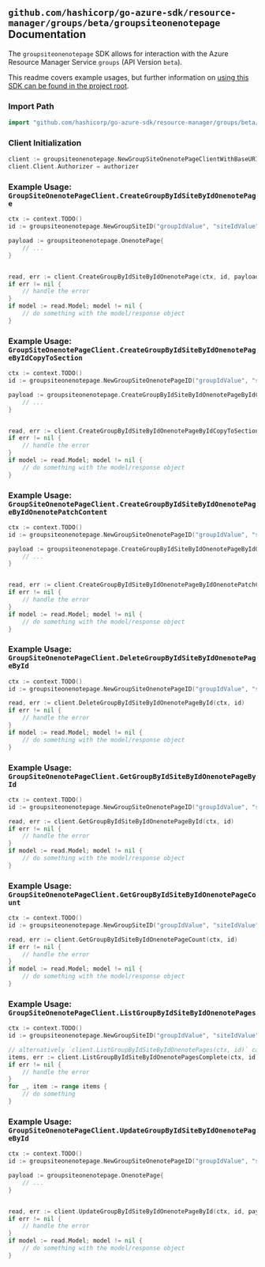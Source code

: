 
## `github.com/hashicorp/go-azure-sdk/resource-manager/groups/beta/groupsiteonenotepage` Documentation

The `groupsiteonenotepage` SDK allows for interaction with the Azure Resource Manager Service `groups` (API Version `beta`).

This readme covers example usages, but further information on [using this SDK can be found in the project root](https://github.com/hashicorp/go-azure-sdk/tree/main/docs).

### Import Path

```go
import "github.com/hashicorp/go-azure-sdk/resource-manager/groups/beta/groupsiteonenotepage"
```


### Client Initialization

```go
client := groupsiteonenotepage.NewGroupSiteOnenotePageClientWithBaseURI("https://management.azure.com")
client.Client.Authorizer = authorizer
```


### Example Usage: `GroupSiteOnenotePageClient.CreateGroupByIdSiteByIdOnenotePage`

```go
ctx := context.TODO()
id := groupsiteonenotepage.NewGroupSiteID("groupIdValue", "siteIdValue")

payload := groupsiteonenotepage.OnenotePage{
	// ...
}


read, err := client.CreateGroupByIdSiteByIdOnenotePage(ctx, id, payload)
if err != nil {
	// handle the error
}
if model := read.Model; model != nil {
	// do something with the model/response object
}
```


### Example Usage: `GroupSiteOnenotePageClient.CreateGroupByIdSiteByIdOnenotePageByIdCopyToSection`

```go
ctx := context.TODO()
id := groupsiteonenotepage.NewGroupSiteOnenotePageID("groupIdValue", "siteIdValue", "onenotePageIdValue")

payload := groupsiteonenotepage.CreateGroupByIdSiteByIdOnenotePageByIdCopyToSectionRequest{
	// ...
}


read, err := client.CreateGroupByIdSiteByIdOnenotePageByIdCopyToSection(ctx, id, payload)
if err != nil {
	// handle the error
}
if model := read.Model; model != nil {
	// do something with the model/response object
}
```


### Example Usage: `GroupSiteOnenotePageClient.CreateGroupByIdSiteByIdOnenotePageByIdOnenotePatchContent`

```go
ctx := context.TODO()
id := groupsiteonenotepage.NewGroupSiteOnenotePageID("groupIdValue", "siteIdValue", "onenotePageIdValue")

payload := groupsiteonenotepage.CreateGroupByIdSiteByIdOnenotePageByIdOnenotePatchContentRequest{
	// ...
}


read, err := client.CreateGroupByIdSiteByIdOnenotePageByIdOnenotePatchContent(ctx, id, payload)
if err != nil {
	// handle the error
}
if model := read.Model; model != nil {
	// do something with the model/response object
}
```


### Example Usage: `GroupSiteOnenotePageClient.DeleteGroupByIdSiteByIdOnenotePageById`

```go
ctx := context.TODO()
id := groupsiteonenotepage.NewGroupSiteOnenotePageID("groupIdValue", "siteIdValue", "onenotePageIdValue")

read, err := client.DeleteGroupByIdSiteByIdOnenotePageById(ctx, id)
if err != nil {
	// handle the error
}
if model := read.Model; model != nil {
	// do something with the model/response object
}
```


### Example Usage: `GroupSiteOnenotePageClient.GetGroupByIdSiteByIdOnenotePageById`

```go
ctx := context.TODO()
id := groupsiteonenotepage.NewGroupSiteOnenotePageID("groupIdValue", "siteIdValue", "onenotePageIdValue")

read, err := client.GetGroupByIdSiteByIdOnenotePageById(ctx, id)
if err != nil {
	// handle the error
}
if model := read.Model; model != nil {
	// do something with the model/response object
}
```


### Example Usage: `GroupSiteOnenotePageClient.GetGroupByIdSiteByIdOnenotePageCount`

```go
ctx := context.TODO()
id := groupsiteonenotepage.NewGroupSiteID("groupIdValue", "siteIdValue")

read, err := client.GetGroupByIdSiteByIdOnenotePageCount(ctx, id)
if err != nil {
	// handle the error
}
if model := read.Model; model != nil {
	// do something with the model/response object
}
```


### Example Usage: `GroupSiteOnenotePageClient.ListGroupByIdSiteByIdOnenotePages`

```go
ctx := context.TODO()
id := groupsiteonenotepage.NewGroupSiteID("groupIdValue", "siteIdValue")

// alternatively `client.ListGroupByIdSiteByIdOnenotePages(ctx, id)` can be used to do batched pagination
items, err := client.ListGroupByIdSiteByIdOnenotePagesComplete(ctx, id)
if err != nil {
	// handle the error
}
for _, item := range items {
	// do something
}
```


### Example Usage: `GroupSiteOnenotePageClient.UpdateGroupByIdSiteByIdOnenotePageById`

```go
ctx := context.TODO()
id := groupsiteonenotepage.NewGroupSiteOnenotePageID("groupIdValue", "siteIdValue", "onenotePageIdValue")

payload := groupsiteonenotepage.OnenotePage{
	// ...
}


read, err := client.UpdateGroupByIdSiteByIdOnenotePageById(ctx, id, payload)
if err != nil {
	// handle the error
}
if model := read.Model; model != nil {
	// do something with the model/response object
}
```
